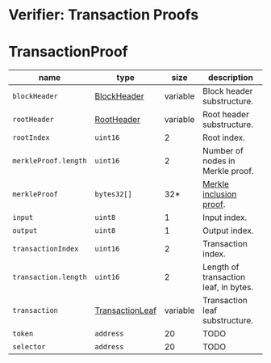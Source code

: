 Verifier: Transaction Proofs
===

# TransactionProof

| name                 | type                                                           | size     | description                                    |
| -------------------- | -------------------------------------------------------------- | -------- | ---------------------------------------------- |
| `blockHeader`        | [BlockHeader](../1.%20Data%20Structures/Blocks.md)             | variable | Block header substructure.                     |
| `rootHeader`         | [RootHeader](../1.%20Data%20Structures/Roots.md)               | variable | Root header substructure.                      |
| `rootIndex`          | `uint16`                                                       | 2        | Root index.                                    |
| `merkleProof.length` | `uint16`                                                       | 2        | Number of nodes in Merkle proof.               |
| `merkleProof`        | `bytes32[]`                                                    | 32*      | [Merkle inclusion proof](./Merkle%20Proof.md). |
| `input`              | `uint8`                                                        | 1        | Input index.                                   |
| `output`             | `uint8`                                                        | 1        | Output index.                                  |
| `transactionIndex`   | `uint16`                                                       | 2        | Transaction index.                             |
| `transaction.length` | `uint16`                                                       | 2        | Length of transaction leaf, in bytes.          |
| `transaction`        | [TransactionLeaf](./../1.%20Data%20Structures/Transactions.md) | variable | Transaction leaf substructure.                 |
| `token`              | `address`                                                      | 20       | TODO                                           |
| `selector`           | `address`                                                      | 20       | TODO                                           |
